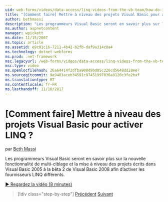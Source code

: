 ```yaml
---
uid: web-forms/videos/data-access/linq-videos-from-the-vb-team/how-do-i-upgrade-visual-basic-projects-to-enable-linq
title: "[Comment faire] Mettre à niveau des projets Visual Basic pour activer LINQ ? | Microsoft Docs"
author: bethmassi
description: "Les programmeurs Visual Basic seront en savoir plus sur la nouvelle fonctionnalité de multi-ciblage et la mise à niveau des projets écrits dans Visual Basic 2005 à Visual Basic 2008 version bêta..."
ms.author: aspnetcontent
manager: wpickett
ms.date: 11/15/2007
ms.topic: article
ms.assetid: e9c01c16-7211-4b42-b2fb-daf9a314c0a4
ms.technology: dotnet-webforms
ms.prod: .net-framework
msc.legacyurl: /web-forms/videos/data-access/linq-videos-from-the-vb-team/how-do-i-upgrade-visual-basic-projects-to-enable-linq
msc.type: video
ms.openlocfilehash: 26a64414f2dfba908d9bd05c326cd5648dd28ee7
ms.sourcegitcommit: 9a9483aceb34591c97451997036a9120c3fe2baf
ms.translationtype: MT
ms.contentlocale: fr-FR
ms.lasthandoff: 11/10/2017
---
```

<a name="how-do-i-upgrade-visual-basic-projects-to-enable-linq"></a>[Comment faire] Mettre à niveau des projets Visual Basic pour activer LINQ ?
====================
par [Beth Massi](https://github.com/bethmassi)

Les programmeurs Visual Basic seront en savoir plus sur la nouvelle fonctionnalité de multi-ciblage et la mise à niveau des projets écrits dans Visual Basic 2005 à la bêta 2 de Visual Basic 2008 afin d’activer les fournisseurs LINQ différents.

[&#9654; Regardez la vidéo (8 minutes)](https://channel9.msdn.com/Blogs/ASP-NET-Site-Videos/how-do-i-upgrade-visual-basic-projects-to-enable-linq)

>[!div class="step-by-step"]
[Précédent](how-do-i-perform-group-and-aggregate-queries.md)
[Suivant](how-do-i-get-started-with-linq-to-xml.md)
